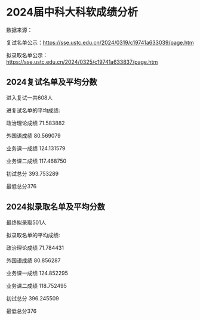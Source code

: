 # 2024届中科大科软成绩分析

数据来源：

复试名单公示：https://sse.ustc.edu.cn/2024/0319/c19741a633039/page.htm

拟录取名单公示：https://sse.ustc.edu.cn/2024/0325/c19741a633837/page.htm

## 2024复试名单及平均分数

进入复试一共608人

进复试名单的平均成绩:

政治理论成绩 71.583882

外国语成绩 80.569079

业务课一成绩 124.131579

业务课二成绩 117.468750

初试总分 393.753289

最低总分376

## 2024拟录取名单及平均分数

最终拟录取501人

拟录取名单的平均成绩:

政治理论成绩 71.784431

外国语成绩 80.856287

业务课一成绩 124.852295

业务课二成绩 118.752495

初试总分 396.245509

最低总分376